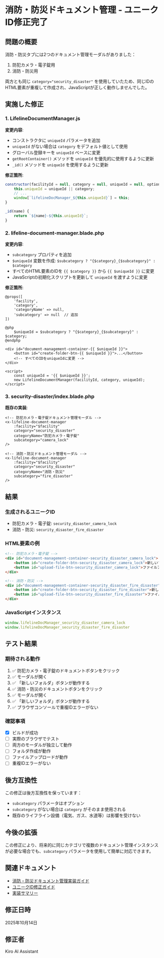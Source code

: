 # 消防・防災ドキュメント管理 - ユニークID修正完了

## 問題の概要

消防・防災タブには2つのドキュメント管理モーダルがありました：
1. 防犯カメラ・電子錠用
2. 消防・防災用

両方とも同じ `category="security_disaster"` を使用していたため、同じIDのHTML要素が重複して作成され、JavaScriptが正しく動作しませんでした。

## 実施した修正

### 1. LifelineDocumentManager.js

**変更内容**:
- コンストラクタに `uniqueId` パラメータを追加
- `uniqueId` がない場合は `category` をデフォルト値として使用
- グローバル登録キーを `uniqueId` ベースに変更
- `getRootContainer()` メソッドを `uniqueId` を優先的に使用するように更新
- `_id()` メソッドを `uniqueId` を使用するように更新

**修正箇所**:
```javascript
constructor(facilityId = null, category = null, uniqueId = null, options = {}) {
    this.uniqueId = uniqueId || category;
    // ...
    window[`lifelineDocManager_${this.uniqueId}`] = this;
}

_id(name) {
    return `${name}-${this.uniqueId}`;
}
```

### 2. lifeline-document-manager.blade.php

**変更内容**:
- `subcategory` プロパティを追加
- `$uniqueId` 変数を作成: `$subcategory ? "{$category}_{$subcategory}" : $category`
- すべてのHTML要素のIDを `{{ $category }}` から `{{ $uniqueId }}` に変更
- JavaScriptの初期化スクリプトを更新して `uniqueId` を渡すように変更

**修正箇所**:
```blade
@props([
    'facility',
    'category',
    'categoryName' => null,
    'subcategory' => null  // 追加
])

@php
    $uniqueId = $subcategory ? "{$category}_{$subcategory}" : $category;
@endphp

<div id="document-management-container-{{ $uniqueId }}">
    <button id="create-folder-btn-{{ $uniqueId }}">...</button>
    <!-- すべてのIDをuniqueIdに変更 -->
</div>

<script>
    const uniqueId = '{{ $uniqueId }}';
    new LifelineDocumentManager(facilityId, category, uniqueId);
</script>
```

### 3. security-disaster/index.blade.php

**既存の実装**:
```blade
<!-- 防犯カメラ・電子錠ドキュメント管理モーダル -->
<x-lifeline-document-manager
    :facility="$facility"
    category="security_disaster"
    categoryName="防犯カメラ・電子錠"
    subcategory="camera_lock"
/>

<!-- 消防・防災ドキュメント管理モーダル -->
<x-lifeline-document-manager
    :facility="$facility"
    category="security_disaster"
    categoryName="消防・防災"
    subcategory="fire_disaster"
/>
```

## 結果

### 生成されるユニークID

- 防犯カメラ・電子錠: `security_disaster_camera_lock`
- 消防・防災: `security_disaster_fire_disaster`

### HTML要素の例

```html
<!-- 防犯カメラ・電子錠 -->
<div id="document-management-container-security_disaster_camera_lock">
    <button id="create-folder-btn-security_disaster_camera_lock">新しいフォルダ</button>
    <button id="upload-file-btn-security_disaster_camera_lock">ファイルアップロード</button>
</div>

<!-- 消防・防災 -->
<div id="document-management-container-security_disaster_fire_disaster">
    <button id="create-folder-btn-security_disaster_fire_disaster">新しいフォルダ</button>
    <button id="upload-file-btn-security_disaster_fire_disaster">ファイルアップロード</button>
</div>
```

### JavaScriptインスタンス

```javascript
window.lifelineDocManager_security_disaster_camera_lock
window.lifelineDocManager_security_disaster_fire_disaster
```

## テスト結果

### 期待される動作

1. ✅ 防犯カメラ・電子錠のドキュメントボタンをクリック
2. ✅ モーダルが開く
3. ✅ 「新しいフォルダ」ボタンが動作する
4. ✅ 消防・防災のドキュメントボタンをクリック
5. ✅ モーダルが開く
6. ✅ 「新しいフォルダ」ボタンが動作する
7. ✅ ブラウザコンソールで重複IDエラーがない

### 確認事項

- [x] ビルドが成功
- [ ] 実際のブラウザでテスト
- [ ] 両方のモーダルが独立して動作
- [ ] フォルダ作成が動作
- [ ] ファイルアップロードが動作
- [ ] 重複IDエラーがない

## 後方互換性

この修正は後方互換性を保っています：

- `subcategory` パラメータはオプション
- `subcategory` がない場合は `category` がそのまま使用される
- 既存のライフライン設備（電気、ガス、水道等）は影響を受けない

## 今後の拡張

この修正により、将来的に同じカテゴリで複数のドキュメント管理インスタンスが必要な場合でも、`subcategory` パラメータを使用して簡単に対応できます。

## 関連ドキュメント

- [消防・防災ドキュメント管理実装ガイド](./document-management-implementation.md)
- [ユニークID修正ガイド](./unique-id-fix.md)
- [実装サマリー](./IMPLEMENTATION_SUMMARY.md)

## 修正日時

2025年10月14日

## 修正者

Kiro AI Assistant
